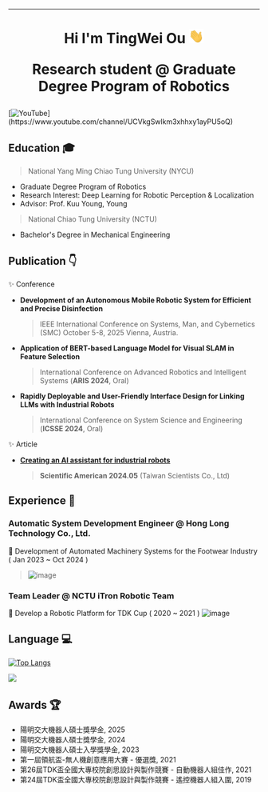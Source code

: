 <hr>
<h1 align="center">
  Hi I'm TingWei Ou <img src="https://raw.githubusercontent.com/ABSphreak/ABSphreak/master/gifs/Hi.gif" width="30px">
  <p>Research student @ Graduate Degree Program of Robotics</p>
</h1>

[![YouTube](https://img.shields.io/badge/youtube-%23FF0000.svg?&style=for-the-badge&logo=youtube&logoColor=white")](https://www.youtube.com/channel/UCVkgSwlkm3xhhxy1ayPU5oQ) 

## Education 	🎓 
> National Yang Ming Chiao Tung University (NYCU)
- Graduate Degree Program of Robotics
- Research Interest: Deep Learning for Robotic Perception & Localization
- Advisor: Prof. Kuu Young, Young 

> National Chiao Tung University (NCTU)
- Bachelor's Degree in Mechanical Engineering
  
## Publication 👇
✨ Conference
  - **Development of an Autonomous Mobile Robotic System for Efficient and Precise Disinfection**
    > IEEE International Conference on Systems, Man, and Cybernetics (SMC) October 5-8, 2025 Vienna, Austria.
  - **Application of BERT-based Language Model for Visual SLAM in Feature Selection**
    > International Conference on Advanced Robotics and Intelligent Systems (**ARIS 2024**, Oral)
  - **Rapidly Deployable and User-Friendly Interface Design for Linking LLMs with Industrial Robots**
    > International Conference on System Science and Engineering (**ICSSE 2024**, Oral)
    
✨ Article
  - **[Creating an AI assistant for industrial robots](https://www.scitw.cc/tags/sheng1-cheng2-shi4-AI)**
    >  **Scientific American 2024.05** (Taiwan Scientists Co., Ltd)

## Experience 💼
### Automatic System Development Engineer @ Hong Long Technology Co., Ltd.
🔭 Development of Automated Machinery Systems for the Footwear Industry ( Jan 2023 ~ Oct 2024 )
 > ![image](https://github.com/user-attachments/assets/df54d11a-1644-4492-a48c-f5cab274efe7)

### Team Leader @ NCTU iTron Robotic Team
🔭 Develop a Robotic Platform for TDK Cup ( 2020 ~ 2021 )
![image](https://github.com/user-attachments/assets/4ed9793a-47c3-4f68-aaef-a4708a1ed616)

## Language 💻
[![Top Langs](https://github-readme-stats.vercel.app/api/top-langs/?username=ouotingwei&hide=MakeFile,CMake,NASL,shell,fortran,cuda&layout=compact)](https://github.com/ouotingwei/ouotingwei/edit/main/README.md)

![](https://komarev.com/ghpvc/?username=ouotingwei)

## Awards 🏆
- 陽明交大機器人碩士獎學金, 2025
- 陽明交大機器人碩士獎學金, 2024
- 陽明交大機器人碩士入學獎學金, 2023
- 第一屆領航盃-無人機創意應用大賽 - 優選獎, 2021
- 第26屆TDK盃全國大專校院創思設計與製作競賽 - 自動機器人組佳作, 2021
- 第24屆TDK盃全國大專校院創思設計與製作競賽 - 遙控機器人組入圍, 2019
